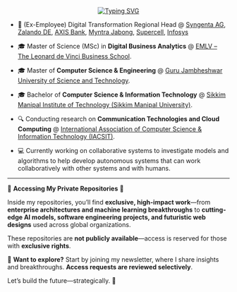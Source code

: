 <p align="center">
<a href="https://github.com/ianthropos88">
    <img src="https://readme-typing-svg.demolab.com?font=Georgia&size=18&duration=2000&pause=100&multiline=true&width=500&height=80&lines=Partho+Choudhury;Technologist+%7C+Enterprise+Architect+%7C+Applied+Data+Scientist;AI+Enthusiast+%7C+Software+Engineering+%7C+Machine+Learning" alt="Typing SVG" />
</a>
<br/>
  
</p>

* 💼 (Ex-Employee) Digital Transformation Regional Head @ [Syngenta AG](https://www.syngentagroup.com/en), [Zalando DE](https://en.zalando.de/), [AXIS Bank](https://www.axisbank.com), [Myntra Jabong](https://www.myntra.com), [Supercell](https://supercell.com/en/), [Infosys](https://www.infosys.com)

* 🎓 Master of Science (MSc) in **Digital Business Analytics** @ [EMLV – The Leonard de Vinci Business School](https://www.emlv.fr/).

* 🎓 Master of **Computer Science & Engineering** @ [Guru Jambheshwar University of Science and Technology](https://www.gjust.ac.in/).

* 🎓 Bachelor of **Computer Science & Information Technology** @ [Sikkim Manipal Institute of Technology (Sikkim Manipal University)](https://smu.edu.in/smit.html/).

* 🔍 Conducting research on **Communication Technologies and Cloud Computing** @ [
International Association of Computer Science & Information Technology (IACSIT)](http://www.iacsit.org/).

* 💻 Currently working on collaborative systems to investigate models and algorithms to help develop autonomous systems that can work collaboratively with other systems and with humans.

--------------------------------------------------------

🚀 **Accessing My Private Repositories** 🚀

Inside my repositories, you’ll find **exclusive, high-impact work**—from **enterprise architectures and machine learning breakthroughs** to **cutting-edge AI models, software engineering projects, and futuristic web designs** used across global organizations.

These repositories are **not publicly available**—access is reserved for those with **exclusive rights**.

🔑 **Want to explore?** Start by joining my newsletter, where I share insights and breakthroughs. **Access requests are reviewed selectively**.

Let’s build the future—strategically. 🚀
